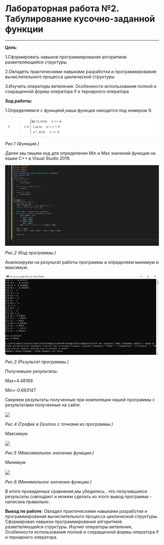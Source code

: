 # Лабораторная работа №2. Табулирование кусочно-заданной функции
---
**Цель**: 

1.Сформировать навыков программирования алгоритмов разветвляющейся структуры

2.Овладеть практическими навыками разработки и программирования вычислительного процесса циклической структуры

3.Изучить операторы ветвления. Особенности использования полной и сокращенной формы оператора if и тернарного оператора

**Ход работы:**

1.Определяемся с функцией,наша функция находится под номером 9.


<img src="Screen/Screenshot_1.png" 
align="center">


*Рис.1 (Функция.)*

Далее мы пишем код для определения Min и Max значений функции на языке C++ в Visual Studio 2019.

<img src="Screen/Screenshot_2.png"
align="center">


*Рис.2 (Код программы.)*

Анализируем на результат работы программы и определяем минимум и максимум.

<img src="Screen/Screenshot_3.png"
align="center">

*Рис.3 (Результат программы.)* 
 
Получившие результаты:

Max=4.48169

Min=-0.693147

Сверяем результаты полученные при компиляции нашей программы с результатами полученные на сайте.

<img src="Screen/Screenshot4.png"
align="center">

*Рис.4 (График в Desmos с точками из программы.)*

Максимум 

<img src="Screen/Screenshot5.jpg"
align="center">

*Рис.5 (Максимальное значение функции.)*

Минимум

<img src="Screen/Screenshot6.jpg" 
align="center">

*Рис.6 (Минимальное значение функции.)*

В итоге проведенных сравнений,мы убедились , что получившиеся результаты совподают и можем сделать из этого вывод программа - написана правильно.

**Вывод по работе**: Овладел практическими навыками разработки и программирования вычислительного процесса циклической структуры. Сформировал навыкои программирования алгоритмов разветвляющейся структуры. Изучил операторы ветвления, Особенности использования полной и сокращенной формы оператора if и тернарного оператора.



